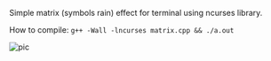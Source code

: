 Simple matrix (symbols rain) effect for terminal using ncurses library.

How to compile: ```g++ -Wall -lncurses matrix.cpp && ./a.out```

![pic](https://i.ibb.co/7tGp3wB/2022-01-16-04-27.png)
